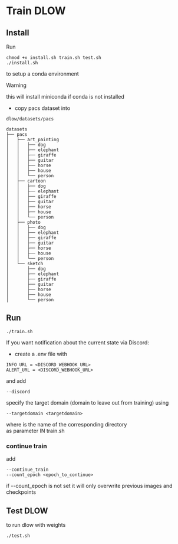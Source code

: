 # Train DLOW

## Install
Run
``` shell
chmod +x install.sh train.sh test.sh
./install.sh
```
to setup a conda environment
> [!WARNING]
> this will install miniconda if conda is not installed

- copy pacs dataset into 

```
dlow/datasets/pacs
```
```
datasets
├── pacs
│   ├── art_painting
│   │   ├── dog
│   │   ├── elephant
│   │   ├── giraffe
│   │   ├── guitar
│   │   ├── horse
│   │   ├── house
│   │   └── person
│   ├── cartoon
│   │   ├── dog
│   │   ├── elephant
│   │   ├── giraffe
│   │   ├── guitar
│   │   ├── horse
│   │   ├── house
│   │   └── person
│   ├── photo
│   │   ├── dog
│   │   ├── elephant
│   │   ├── giraffe
│   │   ├── guitar
│   │   ├── horse
│   │   ├── house
│   │   └── person
│   └── sketch
│       ├── dog
│       ├── elephant
│       ├── giraffe
│       ├── guitar
│       ├── horse
│       ├── house
│       └── person
```


## Run
``` shell
./train.sh
```
If you want notification about the current state via Discord: 
- create a .env file with
```
INFO_URL = <DISCORD_WEBHOOK_URL>
ALERT_URL = <DISCORD_WEBHOOK_URL>
```
and add
```
--discord
```
specify the target domain (domain to leave out from training) using
```
--targetdomain <targetdomain>
```
where <targetdomain> is the name of the corresponding directory\
as parameter IN train.sh

### continue train
add
```
--continue_train
--count_epoch <epoch_to_continue>
```
if --count_epoch is not set it will only overwrite previous images and checkpoints

## Test DLOW

to run dlow with weights 
``` shell
./test.sh
```

